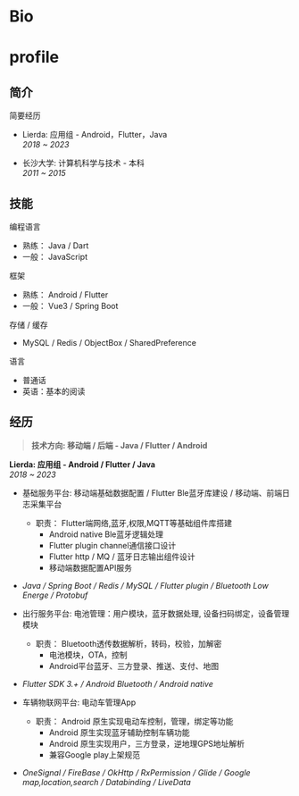 # Bio 
# profile
## 简介

简要经历

-    Lierda:  应用组 - Android，Flutter，Java<br/>
     _2018 ~ 2023_

-    长沙大学: 计算机科学与技术 - 本科<br/>
     _2011 ~ 2015_



## 技能

编程语言

-   熟练： Java / Dart 
-   一般： JavaScript


框架

-  熟练： Android / Flutter 
-  一般： Vue3 / Spring Boot


存储 / 缓存

-  MySQL / Redis / ObjectBox / SharedPreference


语言

-  普通话<br/>
-  英语：基本的阅读


## 经历

> **技术方向: 移动端 / 后端 - Java / Flutter / Android**

**Lierda: 应用组 - Android / Flutter / Java** <br/>
_2018 ~ 2023_

-   基础服务平台: 移动端基础数据配置  / Flutter Ble蓝牙库建设 / 移动端、前端日志采集平台<br/>
     - 职责： Flutter端网络,蓝牙,权限,MQTT等基础组件库搭建
        - Android native Ble蓝牙逻辑处理
        - Flutter plugin channel通信接口设计
        - Flutter http / MQ / 蓝牙日志输出组件设计
        - 移动端数据配置API服务<br/>
-  _Java / Spring Boot / Redis / MySQL / Flutter plugin / Bluetooth Low Energe / Protobuf_


-   出行服务平台:  电池管理：用户模块，蓝牙数据处理, 设备扫码绑定，设备管理模块<br/>
    - 职责： Bluetooth透传数据解析，转码，校验，加解密
        - 电池模块，OTA，控制
        - Android平台蓝牙、三方登录、推送、支付、地图<br/>
- _Flutter SDK 3.+ / Android Bluetooth / Android native_

-   车辆物联网平台: 电动车管理App<br/>
    - 职责： Android 原生实现电动车控制，管理，绑定等功能
        -  Android 原生实现蓝牙辅助控制车辆功能
        -  Android 原生实现用户，三方登录，逆地理GPS地址解析
        -  兼容Google play上架规范<br/>
- _OneSignal / FireBase / OkHttp / RxPermission / Glide / Google map,location,search / Databinding / LiveData_